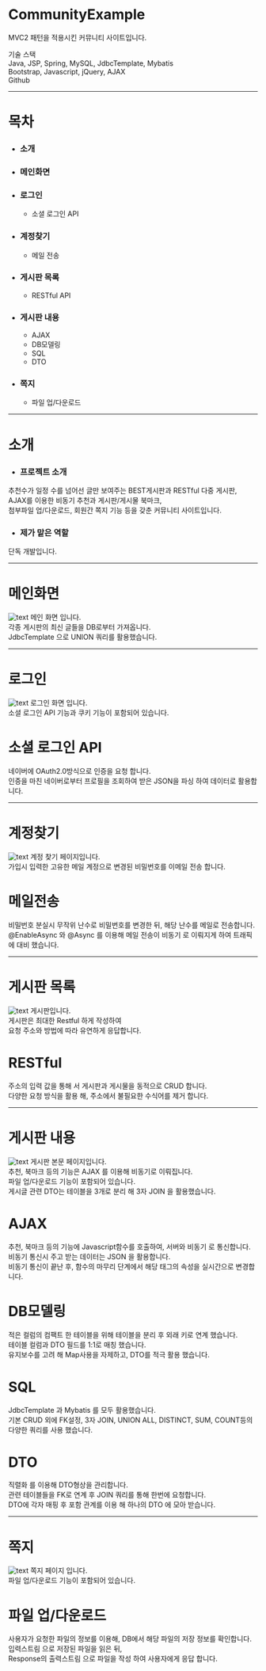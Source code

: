 # CommunityExample

MVC2 패턴을 적용시킨 커뮤니티 사이트입니다.  
  
기술 스택  
Java, JSP, Spring, MySQL, JdbcTemplate, Mybatis  
Bootstrap, Javascript, jQuery, AJAX  
Github

***

# 목차
- ### 소개
- ### 메인화면
- ### 로그인
	- 소셜 로그인 API
- ### 계정찾기
	- 메일 전송
- ### 게시판 목록
	- RESTful API
- ### 게시판 내용
	- AJAX
	- DB모델링
	- SQL
	- DTO
- ### 쪽지
	- 파일 업/다운로드

***

# 소개

- ### 프로젝트 소개

추천수가 일정 수를 넘어선 글만 보여주는 BEST게시판과 RESTful 다중 게시판,  
AJAX를 이용한 비동기 추천과 게시판/게시물 북마크,  
첨부파일 업/다운로드, 회원간 쪽지 기능 등을 갖춘 커뮤니티 사이트입니다.

- ### 제가 맡은 역할

단독 개발입니다.

***

# 메인화면
![text](file%20repository/read%20me/main.png "main")
메인 화면 입니다.  
각종 게시판의 최신 글들을 DB로부터 가져옵니다.  
JdbcTemplate 으로 UNION 쿼리를 활용했습니다.  

***

# 로그인
![text](file%20repository/read%20me/login.png "login")
로그인 화면 입니다.  
소셜 로그인 API 기능과 쿠키 기능이 포함되어 있습니다.

# 소셜 로그인 API

네이버에 OAuth2.0방식으로 인증을 요청 합니다.  
인증을 마친 네이버로부터 프로필을 조회하여 받은 JSON을 파싱 하여 데이터로 활용합니다.

***

# 계정찾기
![text](file%20repository/read%20me/find%20account.png "find account")
계정 찾기 페이지입니다.  
가입시 입력한 고유한 메일 계정으로 변경된 비밀번호를 이메일 전송 합니다.

# 메일전송

비밀번호 분실시 무작위 난수로 비밀번호를 변경한 뒤, 해당 난수를 메일로 전송합니다.  
@EnableAsync 와 @Async 를 이용해 메일 전송이 비동기 로 이뤄지게 하여 트래픽에 대비 했습니다.

***

# 게시판 목록
![text](file%20repository/read%20me/board%20list.png "list")
게시판입니다.  
게시판은 최대한 Restful 하게 작성하여  
요청 주소와 방법에 따라 유연하게 응답합니다.

# RESTful

주소의 입력 값을 통해 서 게시판과 게시물을 동적으로 CRUD 합니다.  
다양한 요청 방식을 활용 해, 주소에서 불필요한 수식어를 제거 합니다.

***

# 게시판 내용
![text](file%20repository/read%20me/board%20content.png "content")
게시판 본문 페이지입니다.  
추천, 북마크 등의 기능은 AJAX 를 이용해 비동기로 이뤄집니다.  
파일 업/다운로드 기능이 포함되어 있습니다.  
게시글 관련 DTO는 테이블을 3개로 분리 해 3자 JOIN 을 활용했습니다.

# AJAX

추천, 북마크 등의 기능에 Javascript함수를 호출하여, 서버와 비동기 로 통신합니다.  
비동기 통신시 주고 받는 데이터는 JSON 을 활용합니다.  
비동기 통신이 끝난 후, 함수의 마무리 단계에서 해당 태그의 속성을 실시간으로 변경합니다.

# DB모델링

적은 컬럼의 컴팩트 한 테이블을 위해 테이블을 분리 후 외래 키로 연계 했습니다.  
테이블 컬럼과 DTO 필드를 1:1로 매칭 했습니다.  
유지보수를 고려 해 Map사용을 자제하고, DTO를 적극 활용 했습니다.

# SQL

JdbcTemplate 과 Mybatis 를 모두 활용했습니다.  
기본 CRUD 외에 FK설정, 3자 JOIN, UNION ALL, DISTINCT, SUM, COUNT등의 다양한 쿼리를 사용 했습니다.

# DTO

직렬화 를 이용해 DTO형상을 관리합니다.  
관련 테이블들을 FK로 연계 후 JOIN 쿼리를 통해 한번에 요청합니다.  
DTO에 각자 매핑 후 포함 관계를 이용 해 하나의 DTO 에 모아 받습니다.

***

# 쪽지
![text](file%20repository/read%20me/dm.png "dm")
쪽지 페이지 입니다.  
파일 업/다운로드 기능이 포함되어 있습니다.

# 파일 업/다운로드

사용자가 요청한 파일의 정보를 이용해, DB에서 해당 파일의 저장 정보를 확인합니다.  
입력스트림 으로 저장된 파일을 읽은 뒤,  
Response의 출력스트림 으로 파일을 작성 하여 사용자에게 응답 합니다.

